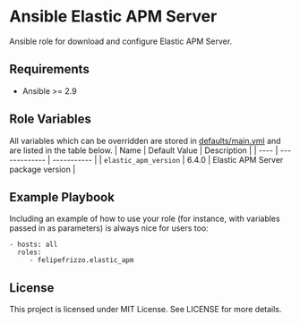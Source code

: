 Ansible Elastic APM Server
=========

Ansible role for download and configure Elastic APM Server.

Requirements
------------

* Ansible >= 2.9

Role Variables
--------------

All variables which can be overridden are stored in [defaults/main.yml](defaults/main.yml) and are listed in the table below.
| Name | Default Value | Description |
| ---- | ------------- | ----------- |
| `elastic_apm_version` | 6.4.0 | Elastic APM Server package version |

Example Playbook
----------------

Including an example of how to use your role (for instance, with variables passed in as parameters) is always nice for users too:

    - hosts: all
      roles:
         - felipefrizzo.elastic_apm

License
-------

This project is licensed under MIT License. See LICENSE for more details.
